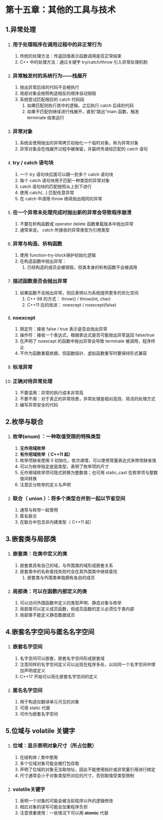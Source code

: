 # 第十五章：其他的工具与技术

## 1.异常处理

1. ### 用于处理程序在调用过程中的非正常行为

   1. 传统的处理方法：传返回值表示函数调用是否正常结束
   2. C++ 中的处理方法：通过关键字 try/catch/throw 引入异常处理机制

2. ### 异常触发时的系统行为——栈展开

   1. 抛出异常后续的代码不会被执行
   2. 局部对象会按照构造相反的顺序自动销毁
   3. 系统尝试匹配相应的 catch 代码段
      1. 如果匹配则执行其中的逻辑，之后执行 catch 后续的代码
      2. 如果不匹配则继续进行栈展开，直到“跳出”main 函数，触发 terminate 结束运行

3. ### 异常对象

   1. 系统会使用抛出的异常拷贝初始化一个临时对象，称为异常对象
   2. 异常对象会在栈展开过程中被保留，并最终传递给匹配的 catch 语句

4. ### try / catch 语句块

   1. 一个 try 语句块后面可以跟一到多个 catch 语句块
   2. 每个 catch 语句块用于匹配一种类型的异常对象
   3. catch 语句块的匹配按照从上到下进行
   4. 使用 catch(...) 匹配任意异常
   5. 在 catch 中调用 throw 继续抛出相同的异常

5. ### 在一个异常未处理完成时抛出新的异常会导致程序崩溃

   1. 不要在析构函数或 operator delete 函数重载版本中抛出异常
   2. 通常来说， catch 所接收的异常类型为引用类型

6. ### 异常与构造、析构函数

   1. 使用 function-try-block保护初始化逻辑
   2. 在构造函数中抛出异常：
      1. 已经构造的成员会被销毁，但类本身的析构函数不会被调用

7. ### 描述函数是否会抛出异常

   1. 如果函数不会抛出异常，则应表明以为系统提供更多的优化空间
      1. C++ 98 的方式： throw() / throw(int, char)
      2. C++11 后的改进： noexcept / noexcept(false)

8. ### noexcept

   1. 限定符：接收 false / true 表示是否会抛出异常
   2. 操作符：接收一个表达式，根据表达式是否可能抛出异常返回 false/true
   3. 在声明了 noexcept 的函数中抛出异常会导致 terminate 被调用，程序终止
   4. 不作为函数重载依据，但函数指针、虚拟函数重写时要保持形式兼容

9. ### 标准异常

10. ### 正确对待异常处理

    1. 不要滥用：异常的执行成本非常高
    2. 不要不用：对于真正的异常场景，异常处理是相对高效、简洁的处理方式
    3. 编写异常安全的代码

## 2.枚举与联合

1. ### 枚举(enum) ：一种取值受限的特殊类型

   1. **无作用域枚举**
   2. **有作用域枚举（ C++11 起）**
   3. 枚举项缺省使用 0 初始化，依次递增，可以使用常量表达式来修改缺省值
   4. 可以为枚举指定底层类型，表明了枚举项的尺寸
   5. 无作用域枚举项可隐式转换为整数值；也可用 static_cast 在枚举项与整数值间转换
   6. 注意区分枚举的定义与声明

2. ### 联合（ union ）：将多个类型合并到一起以节省空间

   1. 通常与枚举一起使用
   2. 匿名联合
   3. 在联合中包含非内建类型（ C++11 起）

## 3.嵌套类与局部类

1. ### 嵌套类：在类中定义的类

   1. 嵌套类具有自己的域，与外围类的域形成嵌套关系
   2. 嵌套类中的名称查找失败时会在其外围类中继续查找
      1. 嵌套类与外围类单独拥有各自的成员

2. ### 局部类：可以在函数内部定义的类

   1. 可以访问外围函数中定义的类型声明、静态对象与枚举
   2. 局部类可以定义成员函数，但成员函数的定义必须位于类内部
   3. 局部类不能定义静态数据成员

## 4.嵌套名字空间与匿名名字空间

1. ### 嵌套名字空间

   1. 名字空间可以嵌套，嵌套名字空间形成嵌套域
   2. 注意同样的名字空间定义可以出现在程序多处，以向同一个名字空间中增加声明或定义
   3. C++17 开始可以简化嵌套名字空间的定义

2. ### 匿名名字空间

   1. 用于构造仅翻译单元可见的对象
   2. 可用 static 代替
   3. 可作为嵌套名字空间

## 5.位域与 volatile 关键字

1. ### 位域：显示表明对象尺寸（所占位数）

   1. 在结构体 / 类中使用
   2. 多个位域对象可能会被打包存取
   3. 声明了位域的对象无法取地址，因此不能使用指针或非常量引用进行绑定
   4. 尺寸通常会小于对象类型所对应的尺寸，否则取值受类型限制

2. ### volatile关键字

   1. 表明一个对象的可能会被当前程序以外的逻辑修改
   2. 相应对象的读写可能会加重程序负担
   3. 注意慎重使用：一些情况下可以用 **atomic** 代替